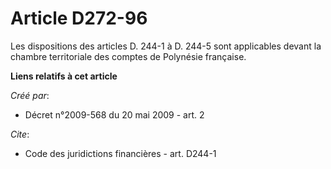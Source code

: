 # Article D272-96

Les dispositions des articles D. 244-1 à D. 244-5 sont applicables devant la chambre territoriale des comptes de Polynésie
française.

**Liens relatifs à cet article**

_Créé par_:

  - Décret n°2009-568 du 20 mai 2009 - art. 2

_Cite_:

  - Code des juridictions financières - art. D244-1

